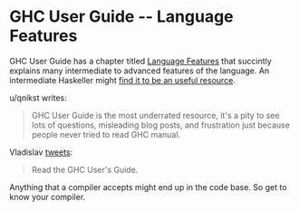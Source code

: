 # GHC User Guide -- Language Features

GHC User Guide has a chapter titled [Language Features](https://downloads.haskell.org/~ghc/latest/docs/html/users_guide/lang.html) that succintly explains many intermediate to advanced features of the language. An intermediate Haskeller might [find it to be an useful resource](https://old.reddit.com/r/haskell/comments/f879th/the_ghc_user_guide_is_a_great_resource_ive_been/).

u/qnikst writes:

> GHC User Guide is the most underrated resource, it's a pity to see lots of questions, misleading blog posts, and frustration just because people never tried to read GHC manual.

Vladislav [tweets](https://twitter.com/int_index/status/1255149475653287947):

> Read the GHC User's Guide.

  Anything that a compiler accepts might end up in the code base. So get to know your compiler.
